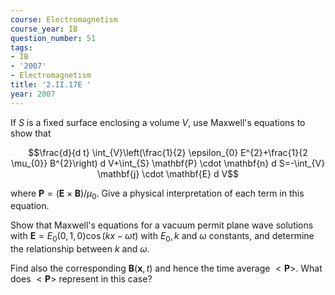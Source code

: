 ```yaml
---
course: Electromagnetism
course_year: IB
question_number: 51
tags:
- IB
- '2007'
- Electromagnetism
title: '2.II.17E '
year: 2007
---
```



If $S$ is a fixed surface enclosing a volume $V$, use Maxwell's equations to show that

$$\frac{d}{d t} \int_{V}\left(\frac{1}{2} \epsilon_{0} E^{2}+\frac{1}{2 \mu_{0}} B^{2}\right) d V+\int_{S} \mathbf{P} \cdot \mathbf{n} d S=-\int_{V} \mathbf{j} \cdot \mathbf{E} d V$$

where $\mathbf{P}=(\mathbf{E} \times \mathbf{B}) / \mu_{0}$. Give a physical interpretation of each term in this equation.

Show that Maxwell's equations for a vacuum permit plane wave solutions with $\mathbf{E}=E_{0}(0,1,0) \cos (k x-\omega t)$ with $E_{0}, k$ and $\omega$ constants, and determine the relationship between $k$ and $\omega$.

Find also the corresponding $\mathbf{B}(\mathbf{x}, t)$ and hence the time average $<\mathbf{P}>$. What does $<\mathbf{P}>$ represent in this case?